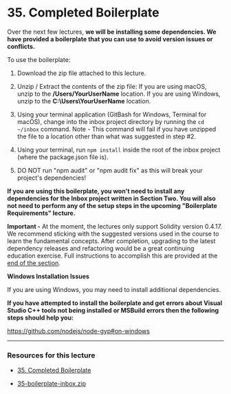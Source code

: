 # 35. Completed Boilerplate
Over the next few lectures, **we will be installing some dependencies. We have provided a boilerplate that you can use to avoid version issues or conflicts.**

To use the boilerplate:

1.  Download the zip file attached to this lecture.

2.  Unzip / Extract the contents of the zip file:
    If you are using macOS, unzip to the **/Users/YourUserName** location.
    If you are using Windows, unzip to the **C:\Users\YourUserName** location.

3.  Using your terminal application (GitBash for Windows, Terminal for macOS), change into the inbox project directory by running the `cd ~/inbox` command. Note - This command will fail if you have unzipped the file to a location other than what was suggested in step #2.

4.  Using your terminal, run `npm install` inside the root of the inbox project (where the package.json file is).

6.  DO NOT run "npm audit" or "npm audit fix" as this will break your project's dependencies!

**If you are using this boilerplate, you won't need to install any dependencies for the Inbox project written in Section Two. You will also not need to perform any of the setup steps in the upcoming "Boilerplate Requirements" lecture.**

**Important -** At the moment, the lectures only support Solidity version 0.4.17. We recommend sticking with the suggested versions used in the course to learn the fundamental concepts. After completion, upgrading to the latest dependency releases and refactoring would be a great continuing education exercise. Full instructions to accomplish this are provided at the [end of the section](https://www.udemy.com/course/ethereum-and-solidity-the-complete-developers-guide/learn/lecture/28943812#questions).

**Windows Installation Issues**

If you are using Windows, you may need to install additional dependencies.

**If you have attempted to install the boilerplate and get errors about Visual Studio C++ tools not being installed or MSBuild errors then the following steps should help you:**

https://github.com/nodejs/node-gyp#on-windows

---

### Resources for this lecture

- [35. Completed Boilerplate](https://www.udemy.com/course/ethereum-and-solidity-the-complete-developers-guide/learn/lecture/29293586#questions)

-   [35-boilerplate-inbox.zip](https://github.com/web3-nfts/bt-web3/raw/main/Curricula/Ethereum-and-Solidity_The_Complete_Developers_Guide/resources/35-boilerplate-inbox.zip)

 